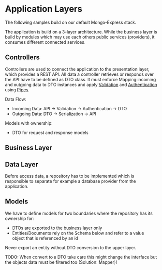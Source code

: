 # Application Layers

The following samples build on our default Mongo-Express stack.

The application is build on a 3-layer architecture. While the business layer is build by modules which may use each others public services (providers), it consumes different connected services.

## Controllers

Controllers are used to connect the application to the presentation layer, which provides a REST API. All data a controller retrieves or responds over the API have to be defined as DTO class. It must enforce Mapping incoming and outgoing data to DTO instances and apply [Validation](https://docs.nestjs.com/techniques/validation) and [Authentication]() using [Pipes](https://docs.nestjs.com/pipes).

Data Flow:
  - Incoming Data: API -> Validation -> Authentication -> DTO
  - Outgoing Data: DTO -> Serialization -> API

Models with ownership:
  - DTO for request and response models

## Business Layer

## Data Layer

Before access data, a repository has to be implemented which is responsible to separate for example a database provider from the application.

## Models

We have to define models for two boundaries where the repository has its ownership for:
- DTOs are exported to the business layer only
- Entities/Documents rely on the Schema below and refer to a value object that is referenced by an id

Never export an entity without DTO conversion to the upper layer.

TODO: When convert to a DTO take care this might change the interface but the objects data must be filtered too (Solution: Mapper)! 
